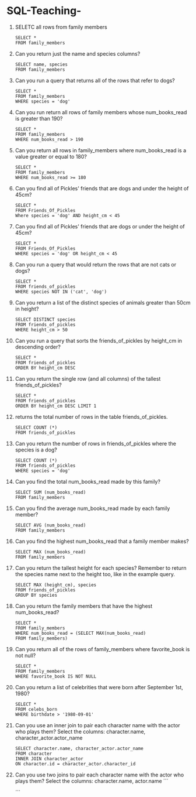 # SQL-Teaching-
1. SELETC all rows from family members
   ```
   SELECT *
   FROM family_members

2. Can you return just the name and species columns?
   ```
   SELECT name, species
   FROM family_members

3. Can you run a query that returns all of the rows that refer to dogs?
   ```
   SELECT *
   FROM family_members
   WHERE species = 'dog'

4. Can you run return all rows of family members whose num_books_read is greater than 190?
   ```
   SELECT *
   FROM family_members
   WHERE num_books_read > 190

5. Can you return all rows in family_members where num_books_read is a value greater or equal to 180?
   ```
   SELECT *
   FROM family_members
   WHERE num_books_read >= 180

6. Can you find all of Pickles' friends that are dogs and under the height of 45cm?
   ```
   SELECT *
   FROM Friends_Of_Pickles
   Where species = 'dog' AND height_cm < 45
   ```
7. Can you find all of Pickles' friends that are dogs or under the height of 45cm?
   ``` 
   SELECT *
   FROM Friends_Of_Pickles
   WHERE species = 'dog' OR height_cm < 45
   ```
8. Can you run a query that would return the rows that are not cats or dogs?
   ```
   SELECT *
   FROM friends_of_pickles
   WHERE species NOT IN ('cat', 'dog')
   ```
9. Can you return a list of the distinct species of animals greater than 50cm in height?
   ```
   SELECT DISTINCT species
   FROM friends_of_pickles
   WHERE height_cm > 50
   ```
10. Can you run a query that sorts the friends_of_pickles by height_cm in descending order?
    ```
    SELECT * 
    FROM friends_of_pickles 
    ORDER BY height_cm DESC
    ```
11. Can you return the single row (and all columns) of the tallest friends_of_pickles?
    ```
    SELECT *
    FROM friends_of_pickles
    ORDER BY height_cm DESC LIMIT 1
    ```
12. returns the total number of rows in the table friends_of_pickles.
    ```
    SELECT COUNT (*)
    FROM friends_of_pickles
    ```
13. Can you return the number of rows in friends_of_pickles where the species is a dog?
    ```
    SELECT COUNT (*)
    FROM friends_of_pickles
    WHERE species = 'dog'
    ```
14. Can you find the total num_books_read made by this family?
    ```
    SELECT SUM (num_books_read)
    FROM family_members
    ```
15. Can you find the average num_books_read made by each family member?
    ```
    SELECT AVG (num_books_read)
    FROM family_members
    ```
16. Can you find the highest num_books_read that a family member makes?
    ```
    SELECT MAX (num_books_read)
    FROM family_members
    ```
17. Can you return the tallest height for each species? Remember to return the species name next to the height too, like in the example query.
    ```
    SELECT MAX (height_cm), species
    FROM friends_of_pickles 
    GROUP BY species
    ```
 18. Can you return the family members that have the highest num_books_read?
     ```
     SELECT *
     FROM family_members
     WHERE num_books_read = (SELECT MAX(num_books_read)
     FROM family_members)
     ```
19. Can you return all of the rows of family_members where favorite_book is not null?
    ```
    SELECT *
    FROM family_members
    WHERE favorite_book IS NOT NULL
    ```
20. Can you return a list of celebrities that were born after September 1st, 1980?
    ```
    SELECT *
    FROM celebs_born
    WHERE birthdate > '1980-09-01'
    ```
21. Can you use an inner join to pair each character name with the actor who plays them? Select the columns: character.name, character_actor.actor_name
    ```
    SELECT character.name, character_actor.actor_name
    FROM character
    INNER JOIN character_actor
    ON character.id = character_actor.character_id
    ```
22. Can you use two joins to pair each character name with the actor who plays them? Select the columns: character.name, actor.name
    ´´´
    
    ´´´

     
